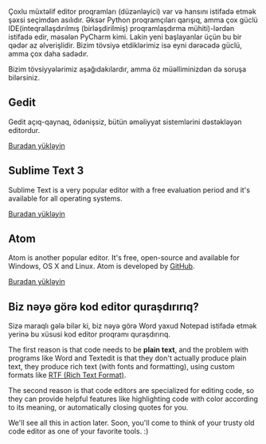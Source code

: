 Çoxlu müxtəlif editor proqramları (düzənləyici) var və hansını istifadə etmək şəxsi seçimdən asılıdır. Əksər Python proqramçıları qarışıq, amma çox güclü IDE(inteqrallaşdırılmış (birləşdirilmiş) proqramlaşdırma mühiti)-lərdən istifadə edir, məsələn PyCharm kimi. Lakin yeni başlayanlar üçün bu bir qədər az əlverişlidir. Bizim tövsiyə etdiklərimiz isə eyni dərəcədə güclü, amma çox daha sadədır.

Bizim tövsiyyələrimiz aşağıdakılardır, amma öz müəlliminizdən də soruşa bilərsiniz.

## Gedit

Gedit açıq-qaynaq, ödənişsiz, bütün əməliyyat sistemlərini dəstəkləyən editordur.

[Buradan yükləyin](https://wiki.gnome.org/Apps/Gedit#Download)

## Sublime Text 3

Sublime Text is a very popular editor with a free evaluation period and it's available for all operating systems.

[Buradan yükləyin](https://www.sublimetext.com/3)

## Atom

Atom is another popular editor. It's free, open-source and available for Windows, OS X and Linux. Atom is developed by [GitHub](https://github.com/).

[Buradan yükləyin](https://atom.io/)

## Biz nəyə görə kod editor quraşdırırıq?

Sizə maraqlı gələ bilər ki, biz nəyə görə Word yaxud Notepad istifadə etmək yerinə bu xüsusi kod editor proqramı quraşdırırıq.

The first reason is that code needs to be **plain text**, and the problem with programs like Word and Textedit is that they don't actually produce plain text, they produce rich text (with fonts and formatting), using custom formats like [RTF (Rich Text Format)](https://en.wikipedia.org/wiki/Rich_Text_Format).

The second reason is that code editors are specialized for editing code, so they can provide helpful features like highlighting code with color according to its meaning, or automatically closing quotes for you.

We'll see all this in action later. Soon, you'll come to think of your trusty old code editor as one of your favorite tools. :)